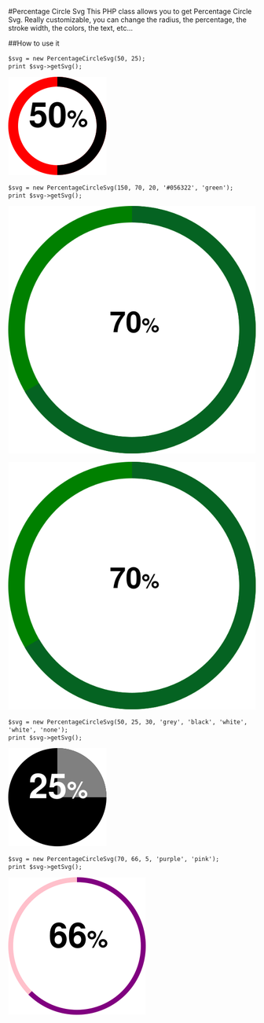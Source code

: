 #Percentage Circle Svg
This PHP class allows you to get Percentage Circle Svg. Really customizable, you can change the radius, the percentage, the stroke width, the colors, the text, etc...

##How to use it
```
$svg = new PercentageCircleSvg(50, 25);
print $svg->getSvg();
```
![Example 1](https://raw.githubusercontent.com/geberele/PercentageCircleSvg/master/images/example_50.svg)

```
$svg = new PercentageCircleSvg(150, 70, 20, '#056322', 'green');
print $svg->getSvg();
```
![Example 2](https://raw.githubusercontent.com/geberele/PercentageCircleSvg/master/images/example_70.svg)

<img src="https://raw.githubusercontent.com/geberele/PercentageCircleSvg/master/images/example_70.svg" />

```
$svg = new PercentageCircleSvg(50, 25, 30, 'grey', 'black', 'white', 'white', 'none');
print $svg->getSvg();
```
![Example 3](https://raw.githubusercontent.com/geberele/PercentageCircleSvg/master/images/example_25.svg)

```
$svg = new PercentageCircleSvg(70, 66, 5, 'purple', 'pink');
print $svg->getSvg();
```
![Example 4](https://raw.githubusercontent.com/geberele/PercentageCircleSvg/master/images/example_66.svg)